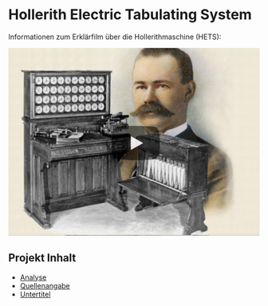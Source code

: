# Hollerith Electric Tabulating System

Informationen zum Erklärfilm über die Hollerithmaschine (HETS):

[![HETS](https://github.com/michael-holzheu/HETS/raw/main/Pictures/HETS-4-3.jpg)](https://youtu.be/17On5ItcrBA)

## Projekt Inhalt

- [Analyse](https://github.com/michael-holzheu/HETS/tree/main/Analysis/Analysis-de.md)
- [Quellenangabe](https://github.com/michael-holzheu/HETS/tree/main/Attribution/Attribution.txt)
- [Untertitel](https://github.com/michael-holzheu/HETS/tree/main/Subtitles)
